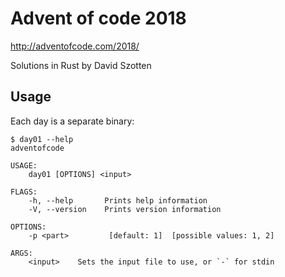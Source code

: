 # Advent of code 2018

<http://adventofcode.com/2018/>

Solutions in Rust by David Szotten

## Usage

Each day is a separate binary:

```
$ day01 --help
adventofcode

USAGE:
    day01 [OPTIONS] <input>

FLAGS:
    -h, --help       Prints help information
    -V, --version    Prints version information

OPTIONS:
    -p <part>         [default: 1]  [possible values: 1, 2]

ARGS:
    <input>    Sets the input file to use, or `-` for stdin
```
